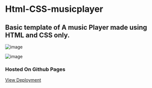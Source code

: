 # Html-CSS-musicplayer

## Basic template of A music Player made using HTML and CSS only.

![image](https://user-images.githubusercontent.com/79045059/118386082-5bd15e80-b632-11eb-9b6a-34cae4511b11.png)

![image](https://user-images.githubusercontent.com/79045059/118386089-6ab81100-b632-11eb-9405-032032038659.png)


### Hosted On Github Pages


[View Deployment](https://nyctonio.github.io/html-musicplayer/)

